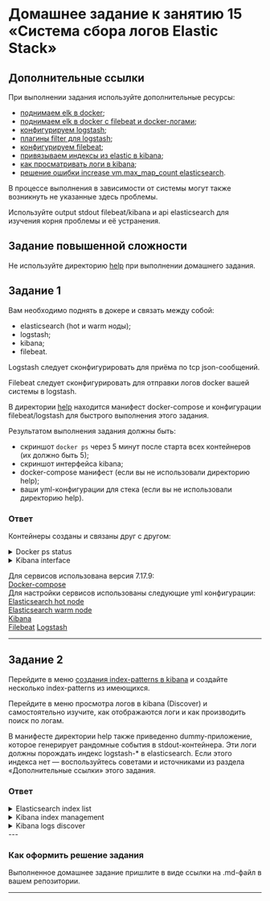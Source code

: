 # Домашнее задание к занятию 15 «Система сбора логов Elastic Stack»

## Дополнительные ссылки

При выполнении задания используйте дополнительные ресурсы:

- [поднимаем elk в 
docker](https://www.elastic.co/guide/en/elastic-stack-get-started/current/get-started-docker.html);
- [поднимаем elk в docker с filebeat и 
docker-логами](https://www.sarulabs.com/post/5/2019-08-12/sending-docker-logs-to-elasticsearch-and-kibana-with-filebeat.html);
- [конфигурируем 
logstash](https://www.elastic.co/guide/en/logstash/current/configuration.html);
- [плагины filter для 
logstash](https://www.elastic.co/guide/en/logstash/current/filter-plugins.html);
- [конфигурируем 
filebeat](https://www.elastic.co/guide/en/beats/libbeat/5.3/config-file-format.html);
- [привязываем индексы из elastic в 
kibana](https://www.elastic.co/guide/en/kibana/current/index-patterns.html);
- [как просматривать логи в 
kibana](https://www.elastic.co/guide/en/kibana/current/discover.html);
- [решение ошибки increase vm.max_map_count 
elasticsearch](https://stackoverflow.com/questions/42889241/how-to-increase-vm-max-map-count).

В процессе выполнения в зависимости от системы могут также возникнуть не 
указанные здесь проблемы.

Используйте output stdout filebeat/kibana и api elasticsearch для изучения 
корня проблемы и её устранения.

## Задание повышенной сложности

Не используйте директорию [help](./help) при выполнении домашнего задания.

## Задание 1

Вам необходимо поднять в докере и связать между собой:

- elasticsearch (hot и warm ноды);
- logstash;
- kibana;
- filebeat.

Logstash следует сконфигурировать для приёма по tcp json-сообщений.

Filebeat следует сконфигурировать для отправки логов docker вашей системы 
в logstash.

В директории [help](./help) находится манифест docker-compose и 
конфигурации filebeat/logstash для быстрого 
выполнения этого задания.

Результатом выполнения задания должны быть:

- скриншот `docker ps` через 5 минут после старта всех контейнеров (их 
должно быть 5);
- скриншот интерфейса kibana;
- docker-compose манифест (если вы не использовали директорию help);
- ваши yml-конфигурации для стека (если вы не использовали директорию 
help).

### Ответ

Контейнеры созданы и связаны друг с другом:

<details>
<summary> Docker ps status</summary>
<img src="assets/scr1.png"
     alt=""
     style="float: left; margin-right: 10px;" />
</details>

<details>
<summary> Kibana interface</summary>
<img src="assets/scr2.png"
     alt=""
     style="float: left; margin-right: 10px;" />
<img src="assets/scr3.png"
     alt=""
     style="float: left; margin-right: 10px;" />
</details>

Для сервисов использована версия 7.17.9:\
[Docker-compose](./docker/docker-compose.yml)\
Для настройки сервисов использованы следующие yml конфигурации:\
[Elasticsearch hot node](./elasticsearch/elasticsearch-hot.yml)\
[Elasticsearch warm node](./elasticsearch/elasticsearch-warm.yml)\
[Kibana](./kibana/kibana.yml)\
[Filebeat](./filebeat/filebeat-config.yml)
[Logstash](./logstash/logstash.yml)

---

## Задание 2

Перейдите в меню [создания index-patterns  в 
kibana](http://localhost:5601/app/management/kibana/indexPatterns/create) 
и создайте несколько index-patterns из имеющихся.

Перейдите в меню просмотра логов в kibana (Discover) и самостоятельно 
изучите, как отображаются логи и как производить поиск по логам.

В манифесте директории help также приведенно dummy-приложение, которое 
генерирует рандомные события в stdout-контейнера.
Эти логи должны порождать индекс logstash-* в elasticsearch. Если этого 
индекса нет — воспользуйтесь советами и источниками из раздела 
«Дополнительные ссылки» этого задания.

### Ответ 

<details>
<summary> Elasticsearch index list</summary>
<img src="assets/scr4.png"
     alt=""
     style="float: left; margin-right: 10px;" />
</details>

<details>
<summary> Kibana index management</summary>
<img src="assets/scr5.png"
     alt=""
     style="float: left; margin-right: 10px;" />
</details>
<details>
<summary> Kibana logs discover</summary>
<img src="assets/scr6.png"
     alt=""
     style="float: left; margin-right: 10px;" />
</details>
---

### Как оформить решение задания

Выполненное домашнее задание пришлите в виде ссылки на .md-файл в вашем 
репозитории.

---

